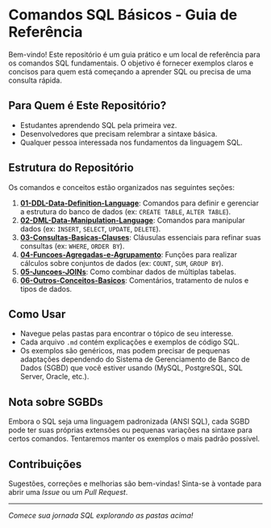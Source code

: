# Comandos SQL Básicos - Guia de Referência

Bem-vindo! Este repositório é um guia prático e um local de referência para os comandos SQL fundamentais.
O objetivo é fornecer exemplos claros e concisos para quem está começando a aprender SQL ou precisa de uma consulta rápida.

## Para Quem é Este Repositório?

*   Estudantes aprendendo SQL pela primeira vez.
*   Desenvolvedores que precisam relembrar a sintaxe básica.
*   Qualquer pessoa interessada nos fundamentos da linguagem SQL.

## Estrutura do Repositório

Os comandos e conceitos estão organizados nas seguintes seções:

1.  **[01-DDL-Data-Definition-Language](./01-DDL-Data-Definition-Language/)**: Comandos para definir e gerenciar a estrutura do banco de dados (ex: `CREATE TABLE`, `ALTER TABLE`).
2.  **[02-DML-Data-Manipulation-Language](./02-DML-Data-Manipulation-Language/)**: Comandos para manipular dados (ex: `INSERT`, `SELECT`, `UPDATE`, `DELETE`).
3.  **[03-Consultas-Basicas-Clauses](./Consultas-Basicas-Clauses/)**: Cláusulas essenciais para refinar suas consultas (ex: `WHERE`, `ORDER BY`).
4.  **[04-Funcoes-Agregadas-e-Agrupamento](./04-Funcoes-Agregadas-e-Agrupamento/)**: Funções para realizar cálculos sobre conjuntos de dados (ex: `COUNT`, `SUM`, `GROUP BY`).
5.  **[05-Juncoes-JOINs](./05-Juncoes-JOINs/)**: Como combinar dados de múltiplas tabelas.
6.  **[06-Outros-Conceitos-Basicos](./06-Outros-Conceitos-Basicos/)**: Comentários, tratamento de nulos e tipos de dados.

## Como Usar

*   Navegue pelas pastas para encontrar o tópico de seu interesse.
*   Cada arquivo `.md` contém explicações e exemplos de código SQL.
*   Os exemplos são genéricos, mas podem precisar de pequenas adaptações dependendo do Sistema de Gerenciamento de Banco de Dados (SGBD) que você estiver usando (MySQL, PostgreSQL, SQL Server, Oracle, etc.).

## Nota sobre SGBDs

Embora o SQL seja uma linguagem padronizada (ANSI SQL), cada SGBD pode ter suas próprias extensões ou pequenas variações na sintaxe para certos comandos. Tentaremos manter os exemplos o mais padrão possível.

## Contribuições

Sugestões, correções e melhorias são bem-vindas! Sinta-se à vontade para abrir uma *Issue* ou um *Pull Request*.

---
*Comece sua jornada SQL explorando as pastas acima!*
